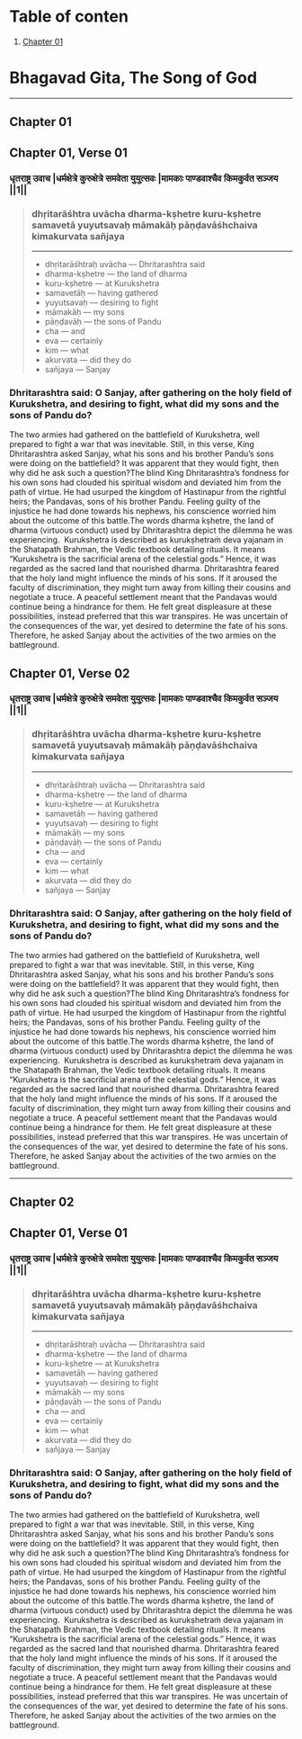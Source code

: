 # Table of conten
1. [Chapter 01](#Chapter-01)


Bhagavad Gita, The Song of God
==============================

-------------
## Chapter 01

Chapter 01, Verse 01
--------------------

### धृतराष्ट्र उवाच |धर्मक्षेत्रे कुरुक्षेत्रे समवेता युयुत्सवः |मामकाः पाण्डवाश्चैव किमकुर्वत सञ्जय ||1||

> ### dhṛitarāśhtra uvācha dharma-kṣhetre kuru-kṣhetre samavetā yuyutsavaḥ māmakāḥ pāṇḍavāśhchaiva kimakurvata sañjaya
> ---
> - dhṛitarāśhtraḥ uvācha — Dhritarashtra said
> - dharma-kṣhetre — the land of dharma
> - kuru-kṣhetre — at Kurukshetra
> - samavetāḥ — having gathered
> - yuyutsavaḥ — desiring to fight
> - māmakāḥ — my sons
> - pāṇḍavāḥ — the sons of Pandu
> - cha — and
> - eva — certainly
> - kim — what
> - akurvata — did they do
> - sañjaya — Sanjay

### Dhritarashtra said: O Sanjay, after gathering on the holy field of Kurukshetra, and desiring to fight, what did my sons and the sons of Pandu do?

The two armies had gathered on the battlefield of Kurukshetra, well prepared to fight a war that was inevitable. Still, in this verse, King Dhritarashtra asked Sanjay, what his sons and his brother Pandu’s sons were doing on the battlefield? It was apparent that they would fight, then why did he ask such a question?The blind King Dhritarashtra’s fondness for his own sons had clouded his spiritual wisdom and deviated him from the path of virtue. He had usurped the kingdom of Hastinapur from the rightful heirs; the Pandavas, sons of his brother Pandu. Feeling guilty of the injustice he had done towards his nephews, his conscience worried him about the outcome of this battle.The words dharma kṣhetre, the land of dharma (virtuous conduct) used by Dhritarashtra depict the dilemma he was experiencing.  Kurukshetra is described as kurukṣhetraṁ deva yajanam in the Shatapath Brahman, the Vedic textbook detailing rituals. It means “Kurukshetra is the sacrificial arena of the celestial gods.” Hence, it was regarded as the sacred land that nourished dharma. Dhritarashtra feared that the holy land might influence the minds of his sons. If it aroused the faculty of discrimination, they might turn away from killing their cousins and negotiate a truce. A peaceful settlement meant that the Pandavas would continue being a hindrance for them. He felt great displeasure at these possibilities, instead preferred that this war transpires. He was uncertain of the consequences of the war, yet desired to determine the fate of his sons. Therefore, he asked Sanjay about the activities of the two armies on the battleground.

Chapter 01, Verse 02
----------------------

### धृतराष्ट्र उवाच |धर्मक्षेत्रे कुरुक्षेत्रे समवेता युयुत्सवः |मामकाः पाण्डवाश्चैव किमकुर्वत सञ्जय ||1||

> ### dhṛitarāśhtra uvācha dharma-kṣhetre kuru-kṣhetre samavetā yuyutsavaḥ māmakāḥ pāṇḍavāśhchaiva kimakurvata sañjaya
> ---
> - dhṛitarāśhtraḥ uvācha — Dhritarashtra said
> - dharma-kṣhetre — the land of dharma
> - kuru-kṣhetre — at Kurukshetra
> - samavetāḥ — having gathered
> - yuyutsavaḥ — desiring to fight
> - māmakāḥ — my sons
> - pāṇḍavāḥ — the sons of Pandu
> - cha — and
> - eva — certainly
> - kim — what
> - akurvata — did they do
> - sañjaya — Sanjay

### Dhritarashtra said: O Sanjay, after gathering on the holy field of Kurukshetra, and desiring to fight, what did my sons and the sons of Pandu do?

The two armies had gathered on the battlefield of Kurukshetra, well prepared to fight a war that was inevitable. Still, in this verse, King Dhritarashtra asked Sanjay, what his sons and his brother Pandu’s sons were doing on the battlefield? It was apparent that they would fight, then why did he ask such a question?The blind King Dhritarashtra’s fondness for his own sons had clouded his spiritual wisdom and deviated him from the path of virtue. He had usurped the kingdom of Hastinapur from the rightful heirs; the Pandavas, sons of his brother Pandu. Feeling guilty of the injustice he had done towards his nephews, his conscience worried him about the outcome of this battle.The words dharma kṣhetre, the land of dharma (virtuous conduct) used by Dhritarashtra depict the dilemma he was experiencing.  Kurukshetra is described as kurukṣhetraṁ deva yajanam in the Shatapath Brahman, the Vedic textbook detailing rituals. It means “Kurukshetra is the sacrificial arena of the celestial gods.” Hence, it was regarded as the sacred land that nourished dharma. Dhritarashtra feared that the holy land might influence the minds of his sons. If it aroused the faculty of discrimination, they might turn away from killing their cousins and negotiate a truce. A peaceful settlement meant that the Pandavas would continue being a hindrance for them. He felt great displeasure at these possibilities, instead preferred that this war transpires. He was uncertain of the consequences of the war, yet desired to determine the fate of his sons. Therefore, he asked Sanjay about the activities of the two armies on the battleground.


-------------
## Chapter 02

Chapter 01, Verse 01
--------------------

### धृतराष्ट्र उवाच |धर्मक्षेत्रे कुरुक्षेत्रे समवेता युयुत्सवः |मामकाः पाण्डवाश्चैव किमकुर्वत सञ्जय ||1||

> ### dhṛitarāśhtra uvācha dharma-kṣhetre kuru-kṣhetre samavetā yuyutsavaḥ māmakāḥ pāṇḍavāśhchaiva kimakurvata sañjaya
> ---
> - dhṛitarāśhtraḥ uvācha — Dhritarashtra said
> - dharma-kṣhetre — the land of dharma
> - kuru-kṣhetre — at Kurukshetra
> - samavetāḥ — having gathered
> - yuyutsavaḥ — desiring to fight
> - māmakāḥ — my sons
> - pāṇḍavāḥ — the sons of Pandu
> - cha — and
> - eva — certainly
> - kim — what
> - akurvata — did they do
> - sañjaya — Sanjay

### Dhritarashtra said: O Sanjay, after gathering on the holy field of Kurukshetra, and desiring to fight, what did my sons and the sons of Pandu do?

The two armies had gathered on the battlefield of Kurukshetra, well prepared to fight a war that was inevitable. Still, in this verse, King Dhritarashtra asked Sanjay, what his sons and his brother Pandu’s sons were doing on the battlefield? It was apparent that they would fight, then why did he ask such a question?The blind King Dhritarashtra’s fondness for his own sons had clouded his spiritual wisdom and deviated him from the path of virtue. He had usurped the kingdom of Hastinapur from the rightful heirs; the Pandavas, sons of his brother Pandu. Feeling guilty of the injustice he had done towards his nephews, his conscience worried him about the outcome of this battle.The words dharma kṣhetre, the land of dharma (virtuous conduct) used by Dhritarashtra depict the dilemma he was experiencing.  Kurukshetra is described as kurukṣhetraṁ deva yajanam in the Shatapath Brahman, the Vedic textbook detailing rituals. It means “Kurukshetra is the sacrificial arena of the celestial gods.” Hence, it was regarded as the sacred land that nourished dharma. Dhritarashtra feared that the holy land might influence the minds of his sons. If it aroused the faculty of discrimination, they might turn away from killing their cousins and negotiate a truce. A peaceful settlement meant that the Pandavas would continue being a hindrance for them. He felt great displeasure at these possibilities, instead preferred that this war transpires. He was uncertain of the consequences of the war, yet desired to determine the fate of his sons. Therefore, he asked Sanjay about the activities of the two armies on the battleground.
